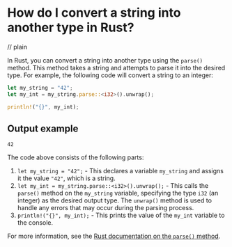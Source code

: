 # How do I convert a string into another type in Rust?
// plain

In Rust, you can convert a string into another type using the `parse()` method. This method takes a string and attempts to parse it into the desired type. For example, the following code will convert a string to an integer:

```rust
let my_string = "42";
let my_int = my_string.parse::<i32>().unwrap();

println!("{}", my_int);
```

## Output example

```
42
```

The code above consists of the following parts:

1. `let my_string = "42";` - This declares a variable `my_string` and assigns it the value `"42"`, which is a string.
2. `let my_int = my_string.parse::<i32>().unwrap();` - This calls the `parse()` method on the `my_string` variable, specifying the type `i32` (an integer) as the desired output type. The `unwrap()` method is used to handle any errors that may occur during the parsing process.
3. `println!("{}", my_int);` - This prints the value of the `my_int` variable to the console.

For more information, see the [Rust documentation on the `parse()` method](https://doc.rust-lang.org/std/primitive.str.html#method.parse).